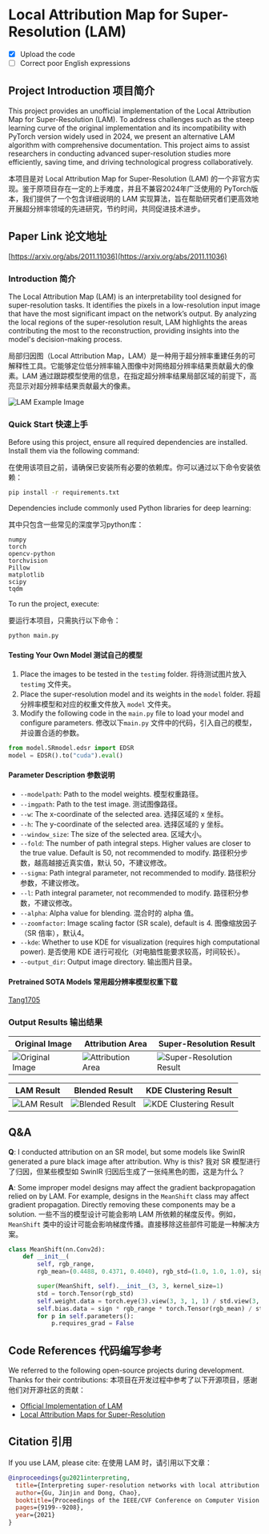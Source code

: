 # Local Attribution Map for Super-Resolution (LAM)

- [x] Upload the code
- [ ] Correct poor English expressions

## Project Introduction 项目简介

This project provides an unofficial implementation of the Local Attribution Map for Super-Resolution (LAM). To address challenges such as the steep learning curve of the original implementation and its incompatibility with PyTorch version widely used in 2024, we present an alternative LAM algorithm with comprehensive documentation. This project aims to assist researchers in conducting advanced super-resolution studies more efficiently, saving time, and driving technological progress collaboratively.

本项目是对 Local Attribution Map for Super-Resolution (LAM) 的一个非官方实现。鉴于原项目存在一定的上手难度，并且不兼容2024年广泛使用的 PyTorch版本，我们提供了一个包含详细说明的 LAM 实现算法，旨在帮助研究者们更高效地开展超分辨率领域的先进研究，节约时间，共同促进技术进步。




## Paper Link 论文地址

[https://arxiv.org/abs/2011.11036](https://arxiv.org/abs/2011.11036)


### Introduction 简介

The Local Attribution Map (LAM) is an interpretability tool designed for super-resolution tasks. It identifies the pixels in a low-resolution input image that have the most significant impact on the network’s output. By analyzing the local regions of the super-resolution result, LAM highlights the areas contributing the most to the reconstruction, providing insights into the model's decision-making process.

局部归因图（Local Attribution Map，LAM）是一种用于超分辨率重建任务的可解释性工具。它能够定位低分辨率输入图像中对网络超分辨率结果贡献最大的像素。LAM 通过跟踪模型使用的信息，在指定超分辨率结果局部区域的前提下，高亮显示对超分辨率结果贡献最大的像素。

![LAM Example Image](./docx/lam.png) 

### Quick Start 快速上手
Before using this project, ensure all required dependencies are installed. Install them via the following command:

在使用该项目之前，请确保已安装所有必要的依赖库。你可以通过以下命令安装依赖：
```bash
pip install -r requirements.txt

```
Dependencies include commonly used Python libraries for deep learning:

其中只包含一些常见的深度学习python库：
```plaintext
numpy
torch
opencv-python
torchvision
Pillow
matplotlib
scipy
tqdm
```

To run the project, execute:

要运行本项目，只需执行以下命令：

```bash
python main.py
```

#### Testing Your Own Model 测试自己的模型

1. Place the images to be tested in the `testimg` folder. 将待测试图片放入 `testimg` 文件夹。
2. Place the super-resolution model and its weights in the `model` folder. 将超分辨率模型和对应的权重文件放入 `model` 文件夹。
3. Modify the following code in the `main.py` file to load your model and configure parameters. 修改以下`main.py` 文件中的代码，引入自己的模型，并设置合适的参数。

```python
from model.SRmodel.edsr import EDSR
model = EDSR().to("cuda").eval()
```

#### Parameter Description 参数说明

- `--modelpath`: Path to the model weights. 模型权重路径。
- `--imgpath`: Path to the test image. 测试图像路径。
- `--w`: The x-coordinate of the selected area. 选择区域的 x 坐标。
- `--h`: The y-coordinate of the selected area. 选择区域的 y 坐标。
- `--window_size`: The size of the selected area. 区域大小。
- `--fold`: The number of path integral steps. Higher values are closer to the true value. Default is 50, not recommended to modify. 路径积分步数，越高越接近真实值，默认 50，不建议修改。
- `--sigma`: Path integral parameter, not recommended to modify. 路径积分参数，不建议修改。
- `--l`: Path integral parameter, not recommended to modify. 路径积分参数，不建议修改。
- `--alpha`: Alpha value for blending. 混合时的 alpha 值。
- `--zoomfactor`: Image scaling factor (SR scale), default is 4. 图像缩放因子（SR 倍率），默认4。
- `--kde`: Whether to use KDE for visualization (requires high computational power). 是否使用 KDE 进行可视化（对电脑性能要求较高，时间较长）。
- `--output_dir`: Output image directory. 输出图片目录。

#### Pretrained SOTA Models 常用超分辨率模型权重下载
[Tang1705](https://github.com/Tang1705/Local-Attribution-Maps-for-Super-Resolution/releases/tag/Weights)

### Output Results 输出结果



| Original Image | Attribution Area | Super-Resolution Result |
|------------|--------------------------------|---|
| ![Original Image](./testimg/test.png) | ![Attribution Area](./results/window_position.png) | ![Super-Resolution Result](./results/result.png) |

| LAM Result | Blended Result | KDE Clustering Result |
|------------|--------------------------------|---|
| ![LAM Result](./results/saliency_abs.png) | ![Blended Result](./results/blend_abs.png) | ![KDE Clustering Result](./results/blend_kde.png) |


## Q&A

**Q**: I conducted attribution on an SR model, but some models like SwinIR generated a pure black image after attribution. Why is this? 我对 SR 模型进行了归因，但某些模型如 SwinIR 归因后生成了一张纯黑色的图，这是为什么？

**A**: Some improper model designs may affect the gradient backpropagation relied on by LAM. For example, designs in the `MeanShift` class may affect gradient propagation. Directly removing these components may be a solution. 一些不当的模型设计可能会影响 LAM 所依赖的梯度反传。例如，`MeanShift` 类中的设计可能会影响梯度传播。直接移除这些部件可能是一种解决方案。

```python
class MeanShift(nn.Conv2d):
    def __init__(
        self, rgb_range,
        rgb_mean=(0.4488, 0.4371, 0.4040), rgb_std=(1.0, 1.0, 1.0), sign=-1):

        super(MeanShift, self).__init__(3, 3, kernel_size=1)
        std = torch.Tensor(rgb_std)
        self.weight.data = torch.eye(3).view(3, 3, 1, 1) / std.view(3, 1, 1, 1)
        self.bias.data = sign * rgb_range * torch.Tensor(rgb_mean) / std
        for p in self.parameters():
            p.requires_grad = False
```

## Code References 代码编写参考

We referred to the following open-source projects during development. Thanks for their contributions:
本项目在开发过程中参考了以下开源项目，感谢他们对开源社区的贡献：

- [Official Implementation of LAM](https://github.com/X-Lowlevel-Vision/LAM_Demo)
- [Local Attribution Maps for Super-Resolution](https://github.com/Tang1705/Local-Attribution-Maps-for-Super-Resolution)


## Citation 引用

If you use LAM, please cite:
在使用 LAM 时，请引用以下文章：

```bibtex
@inproceedings{gu2021interpreting,
  title={Interpreting super-resolution networks with local attribution maps},
  author={Gu, Jinjin and Dong, Chao},
  booktitle={Proceedings of the IEEE/CVF Conference on Computer Vision and Pattern Recognition},
  pages={9199--9208},
  year={2021}
}
```

